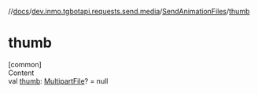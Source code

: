//[docs](../../../index.md)/[dev.inmo.tgbotapi.requests.send.media](../index.md)/[SendAnimationFiles](index.md)/[thumb](thumb.md)



# thumb  
[common]  
Content  
val [thumb](thumb.md): [MultipartFile](../../dev.inmo.tgbotapi.requests.abstracts/-multipart-file/index.md)? = null  



